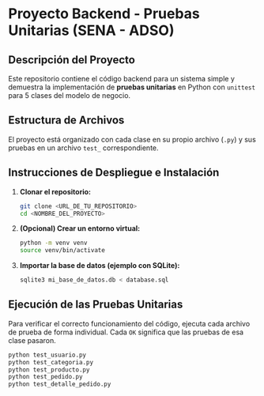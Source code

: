 # Proyecto Backend - Pruebas Unitarias (SENA - ADSO)

## Descripción del Proyecto
Este repositorio contiene el código backend para un sistema simple y demuestra la implementación de **pruebas unitarias** en Python con `unittest` para 5 clases del modelo de negocio.

## Estructura de Archivos
El proyecto está organizado con cada clase en su propio archivo (`.py`) y sus pruebas en un archivo `test_` correspondiente.

## Instrucciones de Despliegue e Instalación
1.  **Clonar el repositorio:**
    ```bash
    git clone <URL_DE_TU_REPOSITORIO>
    cd <NOMBRE_DEL_PROYECTO>
    ```
2.  **(Opcional) Crear un entorno virtual:**
    ```bash
    python -m venv venv
    source venv/bin/activate
    ```
3.  **Importar la base de datos (ejemplo con SQLite):**
    ```bash
    sqlite3 mi_base_de_datos.db < database.sql
    ```

## Ejecución de las Pruebas Unitarias
Para verificar el correcto funcionamiento del código, ejecuta cada archivo de prueba de forma individual. Cada `OK` significa que las pruebas de esa clase pasaron.

```bash
python test_usuario.py
python test_categoria.py
python test_producto.py
python test_pedido.py
python test_detalle_pedido.py
```